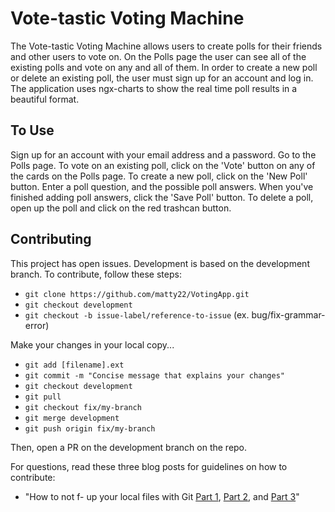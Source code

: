 # Vote-tastic Voting Machine

The Vote-tastic Voting Machine allows users to create polls for their friends and other users to vote on. On the Polls page the user can see all of the existing polls and vote on any and all of them. In order to create a new poll or delete an existing poll, the user must sign up for an account and log in. The application uses ngx-charts to show the real time poll results in a beautiful format.

## To Use

Sign up for an account with your email address and a password. Go to the Polls page. To vote on an existing poll, click on the 'Vote' button on any of the cards on the Polls page. To create a new poll, click on the 'New Poll' button. Enter a poll question, and the possible poll answers. When you've finished adding poll answers, click the 'Save Poll' button. To delete a poll, open up the poll and click on the red trashcan button.

## Contributing

This project has open issues. Development is based on the development branch. To contribute, follow these steps:

* `git clone https://github.com/matty22/VotingApp.git`
* `git checkout development`
* `git checkout -b issue-label/reference-to-issue` (ex. bug/fix-grammar-error)

Make your changes in your local copy...

* `git add [filename].ext`
* `git commit -m "Concise message that explains your changes"`
* `git checkout development`
* `git pull`
* `git checkout fix/my-branch`
* `git merge development`
* `git push origin fix/my-branch`

Then, open a PR on the development branch on the repo.

For questions, read these three blog posts for guidelines on how to contribute:
* "How to not f- up your local files with Git [Part 1](https://medium.com/@francesco.agnoletto/how-to-not-f-up-your-local-files-with-git-part-1-e0756c88fd3c), [Part 2](https://medium.com/@francesco.agnoletto/how-to-not-f-up-your-local-files-with-git-part-2-fc4e243be02a), and [Part 3](https://medium.com/chingu/how-to-not-f-up-your-local-files-with-git-part-3-bf03b27b6e64)"
